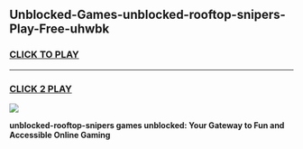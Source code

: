 
## Unblocked-Games-unblocked-rooftop-snipers-Play-Free-uhwbk
<h3>
<a href="https://premium76.site?title=unblocked-rooftop-snipers&ref=10A">CLICK TO PLAY</a></h3>
<hr>

<h3>
<a href="https://premium76.site?title=unblocked-rooftop-snipers&ref=10A">CLICK 2 PLAY</a>
  
</h3>

<a href="https://premium76.site?title=unblocked-rooftop-snipers&ref=10A"><img src="https://clearcache.store/games.png"></a>


**unblocked-rooftop-snipers games unblocked: Your Gateway to Fun and Accessible Online Gaming**
